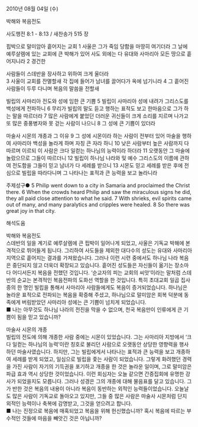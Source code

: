 2010년 08월 04일 (수)

박해와 복음전도



사도행전 8:1 - 8:13 / 새찬송가 515 장


핍박으로 말미암아 흩어지는 교회 
1 사울은 그가 죽임 당함을 마땅히 여기더라 그 날에 예루살렘에 있는 교회에 큰 박해가 있어 사도 외에는 다 유대와 사마리아 모든 땅으로 흩어지니라 2 경건한 

사람들이 스데반을 장사하고 위하여 크게 울더라  
3 사울이 교회를 잔멸할새 각 집에 들어가 남녀를 끌어다가 옥에 넘기니라 4 그 흩어진 사람들이 두루 다니며 복음의 말씀을 전할새  

빌립의 사마리아 전도와 성에 임한 큰 기쁨 
5 빌립이 사마리아 성에 내려가 그리스도를 백성에게 전파하니 6 무리가 빌립의 말도 듣고 행하는 표적도 보고 한마음으로 그가 하는 말을 따르더라 7 많은 사람에게 붙었던 더러운 귀신들이 크게 소리를 지르며 나가고 또 많은 중풍병자와 못 걷는 사람이 나으니 8 그 성에 큰 기쁨이 있더라  

마술사 시몬의 개종과 그 이유 
9 그 성에 시몬이라 하는 사람이 전부터 있어 마술을 행하여 사마리아 백성을 놀라게 하며 자칭 큰 자라 하니 10 낮은 사람부터 높은 사람까지 다 따르며 이르되 이 사람은 크다 일컫는 하나님의 능력이라 하더라 11 오랫동안 그 마술에 놀랐으므로 그들이 따르더니 12 빌립이 하나님 나라와 및 예수 그리스도의 이름에 관하여 전도함을 그들이 믿고 남녀가 다 세례를 받으니 13 시몬도 믿고 세례를 받은 후에 전심으로 빌립을 따라다니며 그 나타나는 표적과 큰 능력을 보고 놀라니라 


주제성구● 5 Philip went down to a city in Samaria and proclaimed the Christ there. 6 When the crowds heard Philip and saw the miraculous signs he did, they all paid close attention to what he said. 7 With shrieks, evil spirits came out of many, and many paralytics and cripples were healed. 8 So there was great joy in that city.

해석도움





박해와 복음전도  
스데반의 일을 계기로 예루살렘에 큰 핍박이 일어나게 되었고, 사울은 기독교 박해에 본격적으로 뛰어들게 됩니다. 그리하여 사도들을 제외한 대다수의 성도는 유대와 사마리아 지역으로 흩어지는 결과를 가져왔습니다. 그러나 이런 시련 중에서도 하나님 나라 복음은 중단되지 않고 더욱더 확장되고 있습니다. 흩어진 성도들은 자신들이 옮기는 장소마다 어디서든지 복음을 전했던 것입니다. ‘순교자의 피는 교회의 씨앗’이라는 말처럼 스데반의 순교는 본격적인 복음전파의 도화선 역할을 한 것입니다. 특히 초대교회 일곱 집사 중의 한 명인 빌립을 통해서 사마리아 사람들에게도 복음이 증거되었습니다. 하나님은 놀라운 표적으로 전파되는 복음을 확증해 주셨고, 하나님으로 말미암은 회복 덕분에 동족에게 버림받았던 사마리아 성에는 큰 기쁨이 넘치게 되었습니다.   
■ 나는 아무것도 하나님 나라의 전진을 막을 수 없으며, 천국 복음만이 인류에게 큰 기쁨이 됨을 믿고 있습니까? 

마술사 시몬의 개종  
빌립의 전도에 의해 개종한 사람 중에는 시몬이 있었습니다. 그는 사마리아 지방에서 ‘크다 일컫는 하나님의 능력’이란 칭호로 불리던 사람으로 오랫동안 상당한 영향력을 행사하던 마술사였습니다. 하지만, 그는 빌립에게서 나타나는 표적과 큰 능력을 보고 개종하여 세례를 받게 되었고, 일심으로 빌립을 좇는 사람이 되었습니다. 그렇게 화려했던 경력을 가진 사람이 자기의 기득권을 포기하고 개종을 한 것은 놀라운 일이며, 그로 말미암은 파급 효과 역시 상당한 것이었습니다. 이런 회심자는 오늘 같으면 간증집회에 유명한 강사가 되었을지도 모릅니다. 그러나 성경은 그의 개종에 대해 물음표를 달고 있습니다. 그가 반한 것은 복음의 내용이 아니라 복음이 동반하는 외적인 능력들이었습니다. 오늘날도 많은 사람이 기독교로 돌아오고 있지만, 그들 중 많은 사람은 마술사 시몬처럼 단지 외적인 능력이나 축복에 감명받고, 그것을 얻으려고 합니다.  
■ 나는 진정으로 복음에 매혹되었고 복음을 위해 헌신했습니까? 혹시 복음에 따르는 부수적인 것들에 마음을 빼앗긴 것은 아닙니까?
